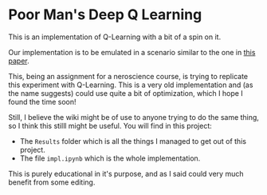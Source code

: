 # Poor Man's Deep Q Learning
This is an implementation of Q-Learning with a bit of a spin on it.

Our implementation is to be emulated in a scenario similar to the one in [this paper](https://shadlenlab.columbia.edu/publications/publications/mike/yang_shadlen_2007.pdf).

This, being an assignment for a neroscience course, is trying to replicate this experiment with Q-Learning. This is a very old implementation and (as the name suggests) could use quite a bit of optimization, which I hope I found the time soon!

Still, I believe the wiki might be of use to anyone trying to do the same thing, so I think this stilll might be useful. You will find in this project:

- The `Results` folder which is all the things I managed to get out of this project.
- The file `impl.ipynb` which is the whole implementation.

This is purely educational in it's purpose, and as I said could very much benefit from some editing.
